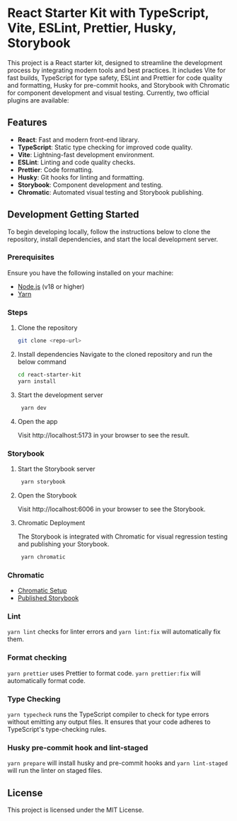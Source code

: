 # React Starter Kit with TypeScript, Vite, ESLint, Prettier, Husky, Storybook

This project is a React starter kit, designed to streamline the development process by integrating modern tools and best practices. It includes Vite for fast builds, TypeScript for type safety, ESLint and Prettier for code quality and formatting, Husky for pre-commit hooks, and Storybook with Chromatic for component development and visual testing.
Currently, two official plugins are available:

## Features

- **React**: Fast and modern front-end library.
- **TypeScript**: Static type checking for improved code quality.
- **Vite**: Lightning-fast development environment.
- **ESLint**: Linting and code quality checks.
- **Prettier**: Code formatting.
- **Husky**: Git hooks for linting and formatting.
- **Storybook**: Component development and testing.
- **Chromatic**: Automated visual testing and Storybook publishing.

## Development Getting Started

To begin developing locally, follow the instructions below to clone the repository, install dependencies, and start the local development server.

### Prerequisites

Ensure you have the following installed on your machine:

- [Node.js](https://nodejs.org/) (v18 or higher)
- [Yarn](https://yarnpkg.com/)

### Steps

1. Clone the repository

   ```bash
   git clone <repo-url>
   ```

2. Install dependencies
   Navigate to the cloned repository and run the below command

   ```bash
   cd react-starter-kit
   yarn install
   ```

3. Start the development server

   ```bash
    yarn dev
   ```

4. Open the app

   Visit http://localhost:5173 in your browser to see the result.

### Storybook

1. Start the Storybook server

   ```bash
    yarn storybook
   ```

2. Open the Storybook

   Visit http://localhost:6006 in your browser to see the Storybook.

3. Chromatic Deployment

   The Storybook is integrated with Chromatic for visual regression testing and publishing your Storybook.

   ```bash
    yarn chromatic
   ```

### Chromatic

- [Chromatic Setup](https://www.chromatic.com/setup?appId=66f4498c0319c36be6175c16)
- [Published Storybook](https://66f4498c0319c36be6175c16-nirjvngnvc.chromatic.com/)

### Lint

`yarn lint` checks for linter errors and `yarn lint:fix` will automatically fix them.

### Format checking

`yarn prettier` uses Prettier to format code. `yarn prettier:fix` will automatically format code.

### Type Checking

`yarn typecheck` runs the TypeScript compiler to check for type errors without emitting any output files. It ensures that your code adheres to TypeScript's type-checking rules.

### Husky pre-commit hook and lint-staged

`yarn prepare` will install husky and pre-commit hooks and `yarn lint-staged` will run the linter on staged files.

## License

This project is licensed under the MIT License.
